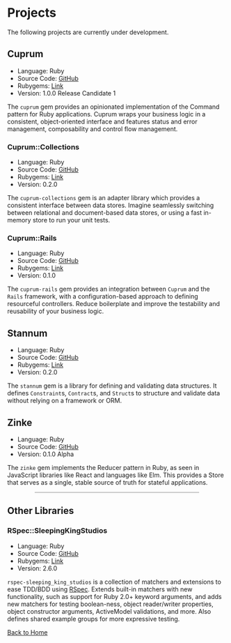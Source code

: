 ---
---

# Projects

The following projects are currently under development.

## Cuprum

- Language: Ruby
- Source Code: [GitHub](https://github.com/sleepingkingstudios/cuprum)
- Rubygems: [Link](https://rubygems.org/gems/cuprum)
- Version: 1.0.0 Release Candidate 1

The `cuprum` gem provides an opinionated implementation of the Command pattern for Ruby applications. Cuprum wraps your business logic in a consistent, object-oriented interface and features status and error management, composability and control flow management.

### Cuprum::Collections

- Language: Ruby
- Source Code: [GitHub](https://github.com/sleepingkingstudios/cuprum-collections)
- Rubygems: [Link](https://rubygems.org/gems/cuprum-collections)
- Version: 0.2.0

The `cuprum-collections` gem is an adapter library which provides a consistent interface between data stores. Imagine seamlessly switching between relational and document-based data stores, or using a fast in-memory store to run your unit tests.

### Cuprum::Rails

- Language: Ruby
- Source Code: [GitHub](https://github.com/sleepingkingstudios/cuprum-rails)
- Rubygems: [Link](https://rubygems.org/gems/cuprum-rails)
- Version: 0.1.0

The `cuprum-rails` gem provides an integration between `Cuprum` and the `Rails` framework, with a configuration-based approach to defining resourceful controllers. Reduce boilerplate and improve the testability and reusability of your business logic.

## Stannum

- Language: Ruby
- Source Code: [GitHub](https://github.com/sleepingkingstudios/stannum/)
- Rubygems: [Link](https://rubygems.org/gems/stannum)
- Version: 0.2.0

The `stannum` gem is a library for defining and validating data structures. It defines `Constraint`s, `Contract`s, and `Struct`s to structure and validate data without relying on a framework or ORM.

## Zinke

- Language: Ruby
- Source Code: [GitHub](https://github.com/sleepingkingstudios/zinke)
- Version: 0.1.0 Alpha

The `zinke` gem implements the Reducer pattern in Ruby, as seen in JavaScript libraries like React and languages like Elm. This provides a Store that serves as a single, stable source of truth for stateful applications.

<hr style="margin: 0 auto 1em; max-width: 75%; opacity: 0.5;" />

## Other Libraries

### RSpec::SleepingKingStudios

- Language: Ruby
- Source Code: [GitHub](https://github.com/sleepingkingstudios/rspec-sleeping_king_studios)
- Rubygems: [Link](https://rubygems.org/gems/rspec-sleeping_king_studios)
- Version: 2.6.0

`rspec-sleeping_king_studios` is a collection of matchers and extensions to ease TDD/BDD using [RSpec](http://rspec.info/). Extends built-in matchers with new functionality, such as support for Ruby 2.0+ keyword arguments, and adds new matchers for testing boolean-ness, object reader/writer properties, object constructor arguments, ActiveModel validations, and more. Also defines shared example groups for more expressive testing.

[<i class="fa fa-fw fa-home"></i> Back to Home](/)
